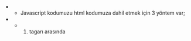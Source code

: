 - - Javascript kodumuzu html kodumuza dahil etmek için 3 yöntem var;

- - 1. <head> tagarı arasında <script> tagları oluşturup bu taglar arasına javascript kodları yazabiliriz.

- - 2. <body> taglarından alt kapanış etiketinin hemen üstüne <script> tagları açıp bu taglar arasına javascript kodları yazabiliriz.

- - 3. harici bir javascript dosyası oluştrup bunu <body> tagları arasında dosyamıza entegre edebiliriz
